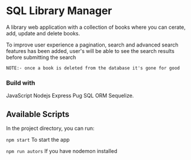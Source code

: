 # SQL Library Manager

A library web application with a collection of books where you can cerate, add, update and delete books.

To improve user experience a pagination, search and advanced search features has been added, user's will be able to see the search results before submitting the search

`NOTE:- once a book is deleted from the database it's gone for good`

### Build with

JavaScript
Nodejs
Express
Pug
SQL ORM Sequelize.

## Available Scripts

In the project directory, you can run:

`npm start`  To start the app

`npm run autors`  If you have nodemon installed
